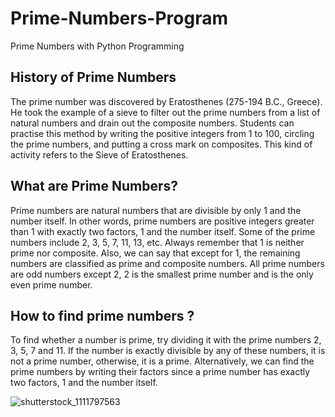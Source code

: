 # Prime-Numbers-Program
Prime Numbers with Python Programming

<h2>History of Prime Numbers</h2>
The prime number was discovered by Eratosthenes (275-194 B.C., Greece). He took the example of a sieve to filter out the prime numbers from a list of natural numbers and drain out the composite numbers.
Students can practise this method by writing the positive integers from 1 to 100, circling the prime numbers, and putting a cross mark on composites. This kind of activity refers to the Sieve of Eratosthenes.

<h2>What are Prime Numbers?</h2>
Prime numbers are natural numbers that are divisible by only 1 and the number itself. In other words, prime numbers are positive integers greater than 1 with exactly two factors, 1 and the number itself. Some of the prime numbers include 2, 3, 5, 7, 11, 13, etc. Always remember that 1 is neither prime nor composite. Also, we can say that except for 1, the remaining numbers are classified as prime and composite numbers. All prime numbers are odd numbers except 2, 2 is the smallest prime number and is the only even prime number.

<h2>How to find prime numbers ?</h2>
To find whether a number is prime, try dividing it with the prime numbers 2, 3, 5, 7 and 11. If the number is exactly divisible by any of these numbers, it is not a prime number, otherwise, it is a prime. Alternatively, we can find the prime numbers by writing their factors since a prime number has exactly two factors, 1 and the number itself.

![shutterstock_1111797563](https://github.com/Bobby-Rawat/Prime-Numbers-Program/assets/147500429/ba0f42a8-e010-413c-9a5f-16d480058450)
